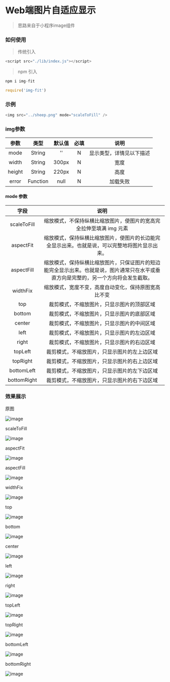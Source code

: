 <!--
 * @Author: wginit
 * @Date: 2019-11-06 14:18:53
 * @LastEditTime: 2019-11-07 09:30:51
 -->
# Web端图片自适应显示

> 思路来自于小程序image组件

### 如何使用

> 传统引入

```javascript
<script src="./lib/index.js"></script>
```

> npm 引入

```javascript
npm i img-fit

require('img-fit')
```
### 示例

```javascript
<img src="../sheep.png" mode="scaleToFill" />
```

### img参数

| 参数    | 类型   |  默认值  |  必填  |  说明 |
| :----: | :-----:  | :----:  |  :--: |  :---: |
| mode | String | '' | N | 显示类型，详情见以下描述 |
| width | String | 300px | N | 宽度|
| height | String | 220px | N | 高度 |
| error | Function | null | N | 加载失败 |

#### mode 参数
| 字段 | 说明|
| :---: | :---: |
| scaleToFill | 缩放模式，不保持纵横比缩放图片，使图片的宽高完全拉伸至填满 img 元素 |
|aspectFit | 缩放模式，保持纵横比缩放图片，使图片的长边能完全显示出来。也就是说，可以完整地将图片显示出来。|
|aspectFill| 缩放模式，保持纵横比缩放图片，只保证图片的短边能完全显示出来。也就是说，图片通常只在水平或垂直方向是完整的，另一个方向将会发生截取。|
| widthFix | 缩放模式，宽度不变，高度自动变化，保持原图宽高比不变|
| top| 裁剪模式，不缩放图片，只显示图片的顶部区域|
| bottom| 裁剪模式，不缩放图片，只显示图片的底部区域|
| center | 裁剪模式，不缩放图片，只显示图片的中间区域|
| left | 裁剪模式，不缩放图片，只显示图片的左边区域 |
| right | 裁剪模式，不缩放图片，只显示图片的右边区域 |
| topLeft | 裁剪模式，不缩放图片，只显示图片的左上边区域 |
| topRight | 裁剪模式，不缩放图片，只显示图片的右上边区域 |
|bottomLeft | 裁剪模式，不缩放图片，只显示图片的左下边区域 |
| bottomRight | 裁剪模式，不缩放图片，只显示图片的右下边区域 |

### 效果展示

原图

![image](https://raw.githubusercontent.com/WGinit/Assets/master/project/images/img-fit/sheep.png)

scaleToFill

![image](https://raw.githubusercontent.com/WGinit/Assets/master/project/images/img-fit/1.png)

aspectFit

![image](https://raw.githubusercontent.com/WGinit/Assets/master/project/images/img-fit/2.png)

aspectFill

![image](https://raw.githubusercontent.com/WGinit/Assets/master/project/images/img-fit/3.png)

widthFix

![image](https://raw.githubusercontent.com/WGinit/Assets/master/project/images/img-fit/4.png)

top

![image](https://raw.githubusercontent.com/WGinit/Assets/master/project/images/img-fit/5.png)

bottom

![image](https://raw.githubusercontent.com/WGinit/Assets/master/project/images/img-fit/6.png)

center

![image](https://raw.githubusercontent.com/WGinit/Assets/master/project/images/img-fit/7.png)

left

![image](https://raw.githubusercontent.com/WGinit/Assets/master/project/images/img-fit/8.png)

right

![image](https://raw.githubusercontent.com/WGinit/Assets/master/project/images/img-fit/9.png)

topLeft

![image](https://raw.githubusercontent.com/WGinit/Assets/master/project/images/img-fit/10.png)

topRight

![image](https://raw.githubusercontent.com/WGinit/Assets/master/project/images/img-fit/11.png)

bottomLeft

![image](https://raw.githubusercontent.com/WGinit/Assets/master/project/images/img-fit/12.png)

bottomRight

![image](https://raw.githubusercontent.com/WGinit/Assets/master/project/images/img-fit/13.png)

